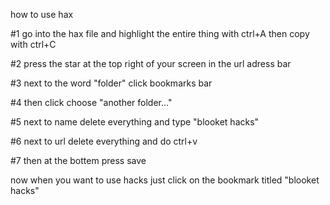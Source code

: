 how to use hax

#1 go into the hax file and highlight the entire thing with ctrl+A then
 copy with ctrl+C
 
#2 press the star at the top right of your screen in the url adress bar

#3 next to the word "folder" click bookmarks bar

#4 then click choose "another folder..."

#5 next to name delete everything and type "blooket hacks"

#6 next to url delete everything and do ctrl+v 

#7 then at the bottem press save 

now when you want to use hacks just click on the bookmark titled "blooket hacks"
